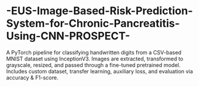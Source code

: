 # -EUS-Image-Based-Risk-Prediction-System-for-Chronic-Pancreatitis-Using-CNN-PROSPECT-
A PyTorch pipeline for classifying handwritten digits from a CSV-based MNIST dataset using InceptionV3. Images are extracted, transformed to grayscale, resized, and passed through a fine-tuned pretrained model. Includes custom dataset, transfer learning, auxiliary loss, and evaluation via accuracy &amp; F1-score.
